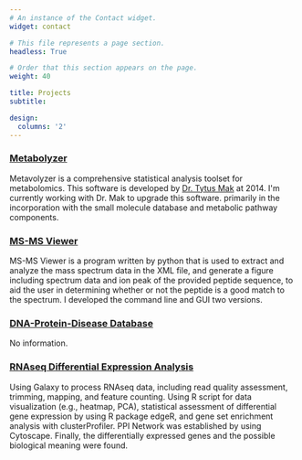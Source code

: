 ```yaml
---
# An instance of the Contact widget.
widget: contact

# This file represents a page section.
headless: True

# Order that this section appears on the page.
weight: 40

title: Projects
subtitle: 

design:
  columns: '2'
---
```

### [Metabolyzer](https://sites.google.com/a/georgetown.edu/fornace-lab-informatics/home/metabolyzer)
Metavolyzer is a comprehensive statistical analysis toolset for metabolomics. This software is developed by [Dr. Tytus Mak](https://www.nist.gov/blogs/taking-measure/authors/tytus-mak) at 2014. I'm currently working with Dr. Mak to upgrade this software. primarily in the incorporation with the small molecule database and metabolic pathway components.
### [MS-MS Viewer](https://github.com/Bowen999/MS_Viewer) 
MS-MS Viewer is a program written by python that is used to extract and analyze the mass spectrum data in the XML file, and generate a figure including spectrum data and ion peak of the provided peptide sequence, to aid the user in determining whether or not the peptide is a good match to the spectrum.
I developed the command line and GUI two versions.
### [DNA-Protein-Disease Database](https://github.com/Bowen999/Gene_Protein_Disease_Database)
No information.
### [RNAseq Differential Expression Analysis](https://github.com/Bowen999/transcriptome_different_analysis)
Using Galaxy to process RNAseq data, including read quality assessment, trimming, mapping, and feature counting. Using R script for data visualization (e.g., heatmap, PCA), statistical assessment of differential gene expression by using R package edgeR, and gene set enrichment analysis with clusterProfiler. PPI Network was established by using Cytoscape. Finally, the differentially expressed genes and the possible biological meaning were found.
